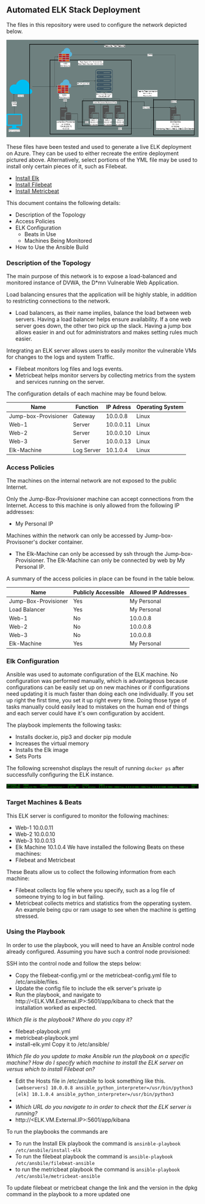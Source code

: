 ## Automated ELK Stack Deployment

The files in this repository were used to configure the network depicted below.

![](Images/Diagram.png)

These files have been tested and used to generate a live ELK deployment on Azure. They can be used to either recreate the entire deployment pictured above. Alternatively, select portions of the YML file may be used to install only certain pieces of it, such as Filebeat.

  - [Install Elk](Ansible/install-elk)
  - [Install Filebeat](Ansible/filebeat-playbook.yml)
  - [Install Metricbeat](Ansible/metricbeat-playbook)

This document contains the following details:
- Description of the Topology
- Access Policies
- ELK Configuration
  - Beats in Use
  - Machines Being Monitored
- How to Use the Ansible Build


### Description of the Topology

The main purpose of this network is to expose a load-balanced and monitored instance of DVWA, the D*mn Vulnerable Web Application.

Load balancing ensures that the application will be highly stable, in addition to restricting connections to the network.
- Load balancers, as their name implies, balance the load between web servers. Having a load balancer helps ensure availability. If a one web server goes down, the other two pick up the slack. Having a jump box allows easier in and out for administrators and makes setting rules much easier. 

Integrating an ELK server allows users to easily monitor the vulnerable VMs for changes to the logs and system Traffic.
- Filebeat monitors log files and logs events.
- Metricbeat helps monitor servers by collecting metrics from the system and services running on the server.

The configuration details of each machine may be found below.

| Name                 | Function   | IP Adress | Operating System |
|----------------------|------------|-----------|------------------|
| Jump-box-Provisioner | Gateway    | 10.0.0.8  | Linux            |
| Web-1                | Server     | 10.0.0.11 | Linux            |
| Web-2                | Server     | 10.0.0.10 | Linux            |
| Web-3                | Server     | 10.0.0.13 | Linux            |
| Elk-Machine          | Log Server | 10.1.0.4  | Linux            |
### Access Policies

The machines on the internal network are not exposed to the public Internet. 

Only the Jump-Box-Provisioner machine can accept connections from the Internet. Access to this machine is only allowed from the following IP addresses:
- My Personal IP


Machines within the network can only be accessed by Jump-box-Provisoner's docker container.
- The Elk-Machine can only be accessed by ssh through the Jump-box-Provisioner. The Elk-Machine can only be connected by web by My Personal IP.

A summary of the access policies in place can be found in the table below.

| Name                 | Publicly Accessible | Allowed IP Addresses |
|----------------------|---------------------|----------------------|
| Jump-Box-Provisioner | Yes                 | My Personal          |
| Load Balancer        | Yes                 | My Personal          |
| Web-1                | No                  | 10.0.0.8             |
| Web-2                | No                  | 10.0.0.8             |
| Web-3                | No                  | 10.0.0.8             |
| Elk-Machine          | Yes                 | My Personal          |

### Elk Configuration

Ansible was used to automate configuration of the ELK machine. No configuration was performed manually, which is advantageous because configurations can be easily set up on new machines or if configurations need updating it is much faster than doing each one individually. If you set up right the first time, you set it up right every time. Doing those type of tasks manually could easily lead to mistakes on the human end of things and each server could have it's own configuration by accident.

The playbook implements the following tasks:
-  Installs docker.io, pip3 and docker pip module
-  Increases the virtual memory
-  Installs the Elk image
-  Sets Ports

The following screenshot displays the result of running `docker ps` after successfully configuring the ELK instance.

![](Images/docker_ps_output.png)

### Target Machines & Beats
This ELK server is configured to monitor the following machines:

- Web-1 10.0.0.11
- Web-2 10.0.0.10
- Web-3 10.0.0.13
- Elk Machine 10.1.0.4
We have installed the following Beats on these machines:
- Filebeat and Metricbeat

These Beats allow us to collect the following information from each machine:
- Filebeat collects log file where you specify, such as a log file of someone trying to log in but failing.
- Metricbeat collects metrics and statistics from the opperating system. An example being cpu or ram usage to see when the machine is getting stressed.

### Using the Playbook
In order to use the playbook, you will need to have an Ansible control node already configured. Assuming you have such a control node provisioned: 

SSH into the control node and follow the steps below:
- Copy the filebeat-config.yml or the metricbeat-config.yml file to /etc/ansible/files.
- Update the config file to include the elk server's private ip
- Run the playbook, and navigate to http://<ELK.VM.External.IP>:5601/app/kibana to check that the installation worked as expected.

 _Which file is the playbook? Where do you copy it?_
 
- filebeat-playbook.yml  
- metricbeat-playbook.yml
- install-elk.yml
Copy it to /etc/ansible/
 
_Which file do you update to make Ansible run the playbook on a specific machine? How do I specify which machine to install the ELK server on versus which to install Filebeat on?_

- Edit the Hosts file in /etc/ansbile to look something like this.
	`
	[webservers]
	 10.0.0.8 ansible_python_interpreter=/usr/bin/python3
	[elk]
	 10.1.0.4 ansible_python_interpreter=/usr/bin/python3
	`
- 
- _Which URL do you navigate to in order to check that the ELK server is running?_
- http://<ELK.VM.External.IP>:5601/app/kibana

To run the playbooks the commands are

- To run the Install Elk playbook the command is `ansinble-playbook /etc/ansbile/install-elk`
- To run the filebeat playbook the command is `ansible-playbook /etc/ansbile/filebeat-ansible`
- to run the metricbeat playbook the command is `ansible-playbook /etc/ansbile/metricbeat-ansible`

To update filebeat or metricbeat change the link and the version in the dpkg command in the playbook to a more updated one
